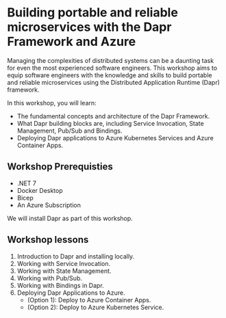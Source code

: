 # Building portable and reliable microservices with the Dapr Framework and Azure

Managing the complexities of distributed systems can be a daunting task for even the most experienced software engineers. This workshop aims to equip software engineers with the knowledge and skills to build portable and reliable microservices using the Distributed Application Runtime (Dapr) framework.

In this workshop, you will learn:

- The fundamental concepts and architecture of the Dapr Framework.
- What Dapr building blocks are, including Service Invocation, State Management, Pub/Sub and Bindings.
- Deploying Dapr applications to Azure Kubernetes Services and Azure Container Apps.

## Workshop Prerequisties

- .NET 7
- Docker Desktop
- Bicep
- An Azure Subscription

We will install Dapr as part of this workshop.

## Workshop lessons

1. Introduction to Dapr and installing locally.
1. Working with Service Invocation.
1. Working with State Management.
1. Working with Pub/Sub.
1. Working with Bindings in Dapr.
1. Deploying Dapr Applications to Azure.
    - (Option 1): Deploy to Azure Container Apps.
    - (Option 2): Deploy to Azure Kubernetes Service.